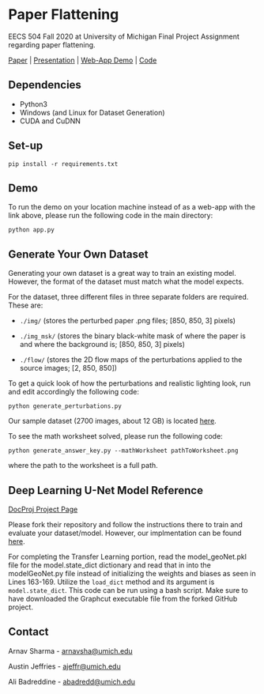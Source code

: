 # Paper Flattening
EECS 504 Fall 2020 at University of Michigan Final Project Assignment regarding paper flattening.

[Paper](https://github.com/arnavsharma/the-flatteners/blob/main/Paper/EECS_504_Project_Paper%20-%20The%20Flatteners.pdf) | [Presentation](https://github.com/arnavsharma/the-flatteners/blob/main/Paper/EECS%20504%20Presentation.pdf) | [Web-App Demo](https://shrouded-temple-50673.herokuapp.com/) | [Code](https://github.com/arnavsharma/the-flatteners)

## Dependencies

* Python3
* Windows (and Linux for Dataset Generation)
* CUDA and CuDNN

## Set-up
`pip install -r requirements.txt`

## Demo
To run the demo on your location machine instead of as a web-app with the link above, please run the following code in the main directory:

`python app.py`

## Generate Your Own Dataset
Generating your own dataset is a great way to train an existing model. However, the format of the dataset must match what the model expects.

For the dataset, three different files in three separate folders are required. These are:

* `./img/` (stores the perturbed paper .png files; [850, 850, 3] pixels)

* `./img_msk/` (stores the binary black-white mask of where the paper is and where the background is; [850, 850, 3] pixels)

* `./flow/` (stores the 2D flow maps of the perturbations applied to the source images; [2, 850, 850])

To get a quick look of how the perturbations and realistic lighting look, run and edit accordingly the following code:

`python generate_perturbations.py`

Our sample dataset (2700 images, about 12 GB) is located [here](https://drive.google.com/file/d/1CA6YbR_N1gXBOYSqL5V9Zih7dudRGMLk/view?usp=sharing).

To see the math worksheet solved, please run the following code:

`python generate_answer_key.py --mathWorksheet pathToWorksheet.png`

where the path to the worksheet is a full path.


## Deep Learning U-Net Model Reference
[DocProj Project Page](https://xiaoyu258.github.io/projects/docproj/)

Please fork their repository and follow the instructions there to train and evaluate your dataset/model. However, our implmentation can be found [here](https://github.com/arnavsharma/the-flatteners/tree/main/modeling).

For completing the Transfer Learning portion, read the model_geoNet.pkl file for the model.state_dict dictionary and read that in into the modelGeoNet.py file instead of initializing the weights and biases as seen in Lines 163-169. Utilize the `load_dict` method and its argument is `model.state_dict`. This code can be run using a bash script. Make sure to have downloaded the Graphcut executable file from the forked GitHub project.

## Contact
Arnav Sharma - arnavsha@umich.edu

Austin Jeffries - ajeffr@umich.edu

Ali Badreddine - abadredd@umich.edu
